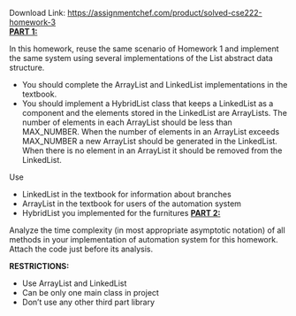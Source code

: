 Download Link: https://assignmentchef.com/product/solved-cse222-homework-3
<br>
<strong><u>PART 1:</u></strong>

In this homework, reuse the same scenario of Homework 1 and implement the same system using several implementations of the List abstract data structure.

<ul>

 <li>You should complete the ArrayList and LinkedList implementations in the textbook.</li>

 <li>You should implement a HybridList class that keeps a LinkedList as a component and the elements stored in the LinkedList are ArrayLists. The number of elements in each ArrayList should be less than MAX_NUMBER. When the number of elements in an ArrayList exceeds MAX_NUMBER a new ArrayList should be generated in the LinkedList. When there is no element in an ArrayList it should be removed from the LinkedList.</li>

</ul>

Use

<ul>

 <li>LinkedList in the textbook for information about branches</li>

 <li>ArrayList in the textbook for users of the automation system</li>

 <li>HybridList you implemented for the furnitures <strong><u>PART 2:</u></strong></li>

</ul>

Analyze the time complexity (in most appropriate asymptotic notation) of all methods in your implementation of automation system for this homework. Attach the code just before its analysis.




<strong>RESTRICTIONS: </strong>

<ul>

 <li>Use ArrayList and LinkedList</li>

 <li>Can be only one main class in project</li>

 <li>Don’t use any other third part library</li>

</ul>
